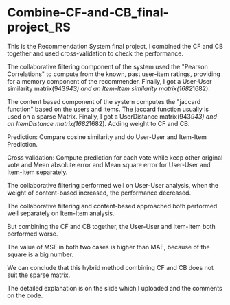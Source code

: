 # Combine-CF-and-CB_final-project_RS
This is the Recommendation System final project, I combined the CF and CB together and used cross-validation to check the performance.

The collaborative filtering component of the system used the "Pearson Correlations" to compute from the known, past user-item ratings, providing for a memory component of the recommender. Finally, I got a User-User similarity matrix(943*943) and an Item-Item similarity matrix(1682*1682).

The content based component of the system computes the "jaccard function" based on the users and items. The jaccard function
usually is used on a sparse Matrix. Finally, I got a UserDistance matrix(943*943) and an ItemDistance matrix(1682*1682).
Adding weight to CF and CB.

Prediction: Compare cosine similarity and do User-User and Item-Item Prediction.

Cross validation: Compute prediction for each vote while keep other original vote and Mean absolute error and Mean square error for
User-User and Item-Item separately.

The collaborative filtering performed well on User-User analysis, when the weight of content-based increased, the performance decreased.

The collaborative filtering and content-based approached both performed well separately on Item-Item analysis.

But combining the CF and CB together, the User-User and Item-Item both performed worse.

The value of MSE in both two cases is higher than MAE, because of the square is a big number.

We can conclude that this hybrid method combining CF and CB does not suit the sparse matrix.

The detailed explanation is on the slide which I uploaded and the comments on the code.
